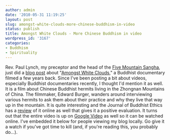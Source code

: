 ```yaml
---
author: admin
date: '2010-05-31 11:19:25'
layout: post
slug: amongst-white-clouds-more-chinese-buddhism-in-video
status: publish
title: Amongst White Clouds - More Chinese Buddhism in video
wordpress_id: '3167'
categories:
- Buddhism
- Spirituality
---
```


Rev. Paul Lynch, my preceptor and the head of the [Five Mountain
Sangha](http://www.fivemountain.org/), just did a [blog
post](http://zenmirror.blogspot.com/2010/05/amongst-white-clouds.html)
about "[Amongst White Clouds](http://www.amongstclouds.com)," a Buddhist
documentary filmed a few years back. Since I've been posting a bit about
videos, especially Buddhist documentaries recently, I thought I'd
mention it as well. It is a film about Chinese Buddhist hermits living
in the Zhongnan Mountains of China. The filmmaker, Edward Burger,
wanders around interviewing various hermits to ask them about their
practice and why they live that way up in the mountain. It is quite
interesting and the Journal of Buddhist Ethics has a
[review](http://www.buddhistethics.org/14/kirkpatrick-review.html) of it
online as well that gives it a positive evaluation. It turns out that
the entire video is up on [Google
Video](http://video.google.com/videoplay?docid=5902279151658995270&hl=en#)
as well so it can be watched online. I've embedded it below for people
viewing my blog locally. Go give it a watch if you've got time to kill
(and, if you're reading this, you probably do...).
